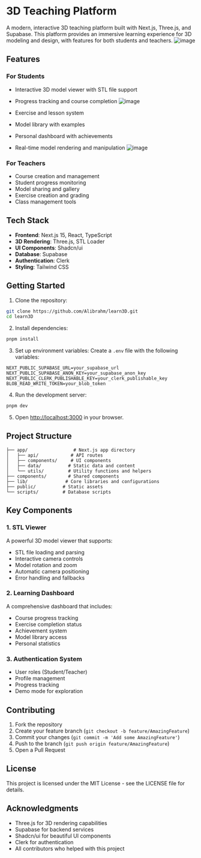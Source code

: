 # 3D Teaching Platform

A modern, interactive 3D teaching platform built with Next.js, Three.js, and Supabase. This platform provides an immersive learning experience for 3D modeling and design, with features for both students and teachers.
![image](https://github.com/user-attachments/assets/cbe00a3c-60e2-476f-83fe-c52c61f39088)

## Features

### For Students
- Interactive 3D model viewer with STL file support
- Progress tracking and course completion
![image](https://github.com/user-attachments/assets/17030fcd-6725-4b90-a97b-1514a64b7bdf)

- Exercise and lesson system
- Model library with examples
- Personal dashboard with achievements
- Real-time model rendering and manipulation
![image](https://github.com/user-attachments/assets/fb20d4f0-1d6e-428e-8283-c01f89c0e417)

### For Teachers
- Course creation and management
- Student progress monitoring
- Model sharing and gallery
- Exercise creation and grading
- Class management tools

## Tech Stack

- **Frontend**: Next.js 15, React, TypeScript
- **3D Rendering**: Three.js, STL Loader
- **UI Components**: Shadcn/ui
- **Database**: Supabase
- **Authentication**: Clerk
- **Styling**: Tailwind CSS

## Getting Started

1. Clone the repository:
```bash
git clone https://github.com/Alibrahm/learn3D.git
cd learn3D
```

2. Install dependencies:
```bash
pnpm install
```

3. Set up environment variables:
Create a `.env` file with the following variables:
```
NEXT_PUBLIC_SUPABASE_URL=your_supabase_url
NEXT_PUBLIC_SUPABASE_ANON_KEY=your_supabase_anon_key
NEXT_PUBLIC_CLERK_PUBLISHABLE_KEY=your_clerk_publishable_key
BLOB_READ_WRITE_TOKEN=your_blob_token
```

4. Run the development server:
```bash
pnpm dev
```

5. Open [http://localhost:3000](http://localhost:3000) in your browser.

## Project Structure

```
├── app/                 # Next.js app directory
│   ├── api/            # API routes
│   ├── components/     # UI components
│   ├── data/          # Static data and content
│   └── utils/         # Utility functions and helpers
├── components/        # Shared components
├── lib/              # Core libraries and configurations
├── public/          # Static assets
└── scripts/         # Database scripts
```

## Key Components

### 1. STL Viewer
A powerful 3D model viewer that supports:
- STL file loading and parsing
- Interactive camera controls
- Model rotation and zoom
- Automatic camera positioning
- Error handling and fallbacks

### 2. Learning Dashboard
A comprehensive dashboard that includes:
- Course progress tracking
- Exercise completion status
- Achievement system
- Model library access
- Personal statistics

### 3. Authentication System
- User roles (Student/Teacher)
- Profile management
- Progress tracking
- Demo mode for exploration

## Contributing

1. Fork the repository
2. Create your feature branch (`git checkout -b feature/AmazingFeature`)
3. Commit your changes (`git commit -m 'Add some AmazingFeature'`)
4. Push to the branch (`git push origin feature/AmazingFeature`)
5. Open a Pull Request

## License

This project is licensed under the MIT License - see the LICENSE file for details.

## Acknowledgments

- Three.js for 3D rendering capabilities
- Supabase for backend services
- Shadcn/ui for beautiful UI components
- Clerk for authentication
- All contributors who helped with this project
